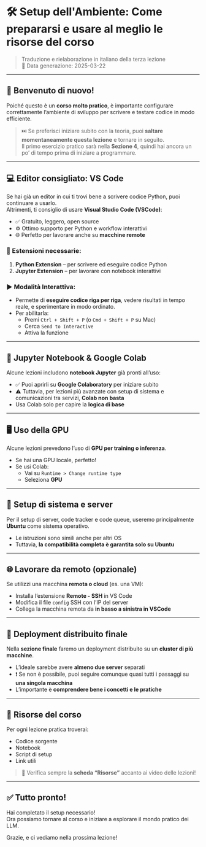 # 🛠️ Setup dell'Ambiente: Come prepararsi e usare al meglio le risorse del corso

> Traduzione e rielaborazione in italiano della terza lezione  
> 📅 Data generazione: 2025-03-22

---

## 👋 Benvenuto di nuovo!

Poiché questo è un **corso molto pratico**, è importante configurare correttamente l’ambiente di sviluppo per scrivere e testare codice in modo efficiente.

> ⏭️ Se preferisci iniziare subito con la teoria, puoi **saltare momentaneamente questa lezione** e tornare in seguito.  
> Il primo esercizio pratico sarà nella **Sezione 4**, quindi hai ancora un po’ di tempo prima di iniziare a programmare.

---

## 💻 Editor consigliato: VS Code

Se hai già un editor in cui ti trovi bene a scrivere codice Python, puoi continuare a usarlo.  
Altrimenti, ti consiglio di usare **Visual Studio Code (VSCode)**:

- ✅ Gratuito, leggero, open source
- ⚙️ Ottimo supporto per Python e workflow interattivi
- 🌐 Perfetto per lavorare anche su **macchine remote**

### 🔌 Estensioni necessarie:
1. **Python Extension** – per scrivere ed eseguire codice Python
2. **Jupyter Extension** – per lavorare con notebook interattivi

### ▶️ Modalità Interattiva:
- Permette di **eseguire codice riga per riga**, vedere risultati in tempo reale, e sperimentare in modo ordinato.
- Per abilitarla:
  - Premi `Ctrl + Shift + P` (o `Cmd + Shift + P` su Mac)
  - Cerca `Send to Interactive`
  - Attiva la funzione

---

## 📒 Jupyter Notebook & Google Colab

Alcune lezioni includono **notebook Jupyter** già pronti all’uso:

- ✅ Puoi aprirli su **Google Colaboratory** per iniziare subito
- ⚠️ Tuttavia, per lezioni più avanzate con setup di sistema e comunicazioni tra servizi, **Colab non basta**
- Usa Colab solo per capire la **logica di base**

---

## 🖥️ Uso della GPU

Alcune lezioni prevedono l’uso di **GPU per training o inferenza**.

- Se hai una GPU locale, perfetto!
- Se usi Colab:
  - Vai su `Runtime > Change runtime type`
  - Seleziona **GPU**

---

## 🧰 Setup di sistema e server

Per il setup di server, code tracker e code queue, useremo principalmente **Ubuntu** come sistema operativo.

- Le istruzioni sono simili anche per altri OS
- Tuttavia, **la compatibilità completa è garantita solo su Ubuntu**

---

## 🌐 Lavorare da remoto (opzionale)

Se utilizzi una macchina **remota o cloud** (es. una VM):

- Installa l’estensione **Remote - SSH** in VS Code
- Modifica il file `config` SSH con l’IP del server
- Collega la macchina remota da **in basso a sinistra in VSCode**

---

## 🧪 Deployment distribuito finale

Nella **sezione finale** faremo un deployment distribuito su un **cluster di più macchine**.

- L’ideale sarebbe avere **almeno due server** separati
- ❗ Se non è possibile, puoi seguire comunque quasi tutti i passaggi su **una singola macchina**
- L’importante è **comprendere bene i concetti e le pratiche**

---

## 📁 Risorse del corso

Per ogni lezione pratica troverai:
- Codice sorgente
- Notebook
- Script di setup
- Link utili

> 🔎 Verifica sempre la **scheda “Risorse”** accanto ai video delle lezioni!

---

## ✅ Tutto pronto!

Hai completato il setup necessario!  
Ora possiamo tornare al corso e iniziare a esplorare il mondo pratico dei LLM.

Grazie, e ci vediamo nella prossima lezione!
